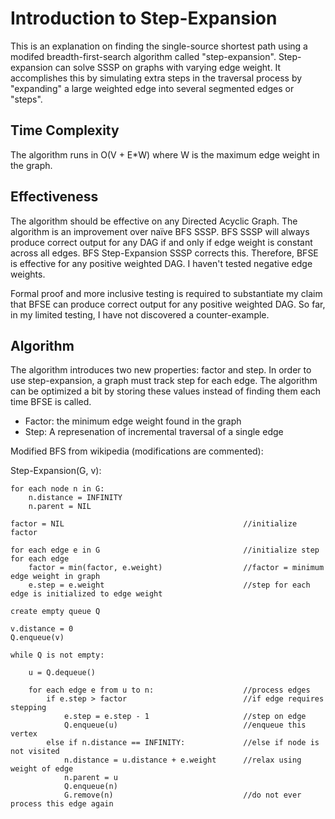 # Introduction to Step-Expansion
This is an explanation on finding the single-source shortest path using a modifed breadth-first-search algorithm called  "step-expansion". Step-expansion can solve SSSP on graphs with varying edge weight. 
It accomplishes this by simulating extra steps in the traversal process by "expanding"
a large weighted edge into several segmented edges or "steps".

## Time Complexity
The algorithm runs in O(V + E*W) where W is the maximum edge weight in the graph.

## Effectiveness
The algorithm should be effective on any Directed Acyclic Graph. The algorithm is an improvement over naïve BFS SSSP. BFS SSSP will always produce correct output for any DAG if and only if edge weight is constant across all edges. BFS Step-Expansion SSSP corrects this. Therefore, BFSE is effective for any positive weighted DAG. I haven't tested negative edge weights.

Formal proof and more inclusive testing is required to substantiate my claim that BFSE can produce correct output for any positive weighted DAG. So far, in my limited testing, I have not discovered a counter-example.

## Algorithm
The algorithm introduces two new properties: factor
and step. In order to use step-expansion, a graph must track 
step for each edge. The algorithm can be optimized a bit by storing 
these values instead of finding them each time BFSE is called.

 * Factor: the minimum edge weight found in the graph
 * Step: A represenation of incremental traversal of a single edge

Modified BFS from wikipedia (modifications are commented):

<source lang="java" line>
Step-Expansion(G, v):
    
    for each node n in G:            
        n.distance = INFINITY        
        n.parent = NIL

    factor = NIL                                        //initialize factor
    
    for each edge e in G                                //initialize step for each edge
        factor = min(factor, e.weight)                  //factor = minimum edge weight in graph
        e.step = e.weight                               //step for each edge is initialized to edge weight

    create empty queue Q      

    v.distance = 0
    Q.enqueue(v)                      

    while Q is not empty:        
    
        u = Q.dequeue()
    
        for each edge e from u to n:                    //process edges
            if e.step > factor                          //if edge requires stepping
                e.step = e.step - 1                     //step on edge
                Q.enqueue(u)                            //enqueue this vertex
            else if n.distance == INFINITY:             //else if node is not visited
                n.distance = u.distance + e.weight      //relax using weight of edge
                n.parent = u
                Q.enqueue(n)
                G.remove(n)                             //do not ever process this edge again
</source>

